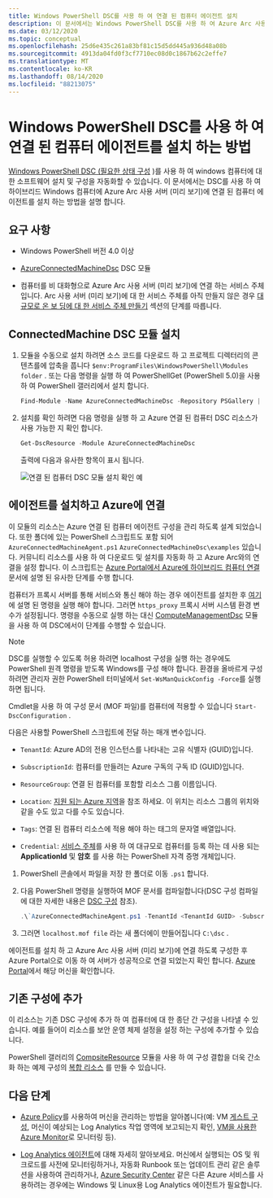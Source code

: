 ```yaml
---
title: Windows PowerShell DSC를 사용 하 여 연결 된 컴퓨터 에이전트 설치
description: 이 문서에서는 Windows PowerShell DSC를 사용 하 여 Azure Arc 사용 서버 (미리 보기)를 사용 하 여 Azure에 컴퓨터를 연결 하는 방법에 대해 알아봅니다.
ms.date: 03/12/2020
ms.topic: conceptual
ms.openlocfilehash: 25d6e435c261a83bf81c15d5dd445a936d48a08b
ms.sourcegitcommit: 4913da04fd0f3cf7710ec08d0c1867b62c2effe7
ms.translationtype: MT
ms.contentlocale: ko-KR
ms.lasthandoff: 08/14/2020
ms.locfileid: "88213075"
---
```

# <a name="how-to-install-the-connected-machine-agent-using-windows-powershell-dsc"></a>Windows PowerShell DSC를 사용 하 여 연결 된 컴퓨터 에이전트를 설치 하는 방법

[Windows PowerShell DSC (필요한 상태 구성](/powershell/scripting/dsc/getting-started/winGettingStarted?view=powershell-7) )를 사용 하 여 windows 컴퓨터에 대 한 소프트웨어 설치 및 구성을 자동화할 수 있습니다. 이 문서에서는 DSC를 사용 하 여 하이브리드 Windows 컴퓨터에 Azure Arc 사용 서버 (미리 보기)에 연결 된 컴퓨터 에이전트를 설치 하는 방법을 설명 합니다.

## <a name="requirements"></a>요구 사항

- Windows PowerShell 버전 4.0 이상

- [AzureConnectedMachineDsc](https://www.powershellgallery.com/packages/AzureConnectedMachineDsc/1.0.1.0) DSC 모듈

- 컴퓨터를 비 대화형으로 Azure Arc 사용 서버 (미리 보기)에 연결 하는 서비스 주체입니다. Arc 사용 서버 (미리 보기)에 대 한 서비스 주체를 아직 만들지 않은 경우 [대규모로 온 보 딩에 대 한 서비스 주체 만들기](onboard-service-principal.md#create-a-service-principal-for-onboarding-at-scale) 섹션의 단계를 따릅니다.

## <a name="install-the-connectedmachine-dsc-module"></a>ConnectedMachine DSC 모듈 설치

1. 모듈을 수동으로 설치 하려면 소스 코드를 다운로드 하 고 프로젝트 디렉터리의 콘텐츠를에 압축을 풉니다 `$env:ProgramFiles\WindowsPowerShell\Modules folder` . 또는 다음 명령을 실행 하 여 PowerShellGet (PowerShell 5.0)을 사용 하 여 PowerShell 갤러리에서 설치 합니다.

    ```powershell
    Find-Module -Name AzureConnectedMachineDsc -Repository PSGallery | Install-Module
    ```

2. 설치를 확인 하려면 다음 명령을 실행 하 고 Azure 연결 된 컴퓨터 DSC 리소스가 사용 가능한 지 확인 합니다.

    ```powershell
    Get-DscResource -Module AzureConnectedMachineDsc
    ```

   출력에 다음과 유사한 항목이 표시 됩니다.

   ![연결 된 컴퓨터 DSC 모듈 설치 확인 예](./media/onboard-dsc/confirm-module-installation.png)

## <a name="install-the-agent-and-connect-to-azure"></a>에이전트를 설치하고 Azure에 연결

이 모듈의 리소스는 Azure 연결 된 컴퓨터 에이전트 구성을 관리 하도록 설계 되었습니다. 또한 폴더에 있는 PowerShell 스크립트도 포함 되어 `AzureConnectedMachineAgent.ps1` `AzureConnectedMachineDsc\examples` 있습니다. 커뮤니티 리소스를 사용 하 여 다운로드 및 설치를 자동화 하 고 Azure Arc와의 연결을 설정 합니다. 이 스크립트는 [Azure Portal에서 Azure에 하이브리드 컴퓨터 연결](onboard-portal.md) 문서에 설명 된 유사한 단계를 수행 합니다.

컴퓨터가 프록시 서버를 통해 서비스와 통신 해야 하는 경우 에이전트를 설치한 후 [여기](manage-agent.md#update-or-remove-proxy-settings)에 설명 된 명령을 실행 해야 합니다. 그러면 `https_proxy` 프록시 서버 시스템 환경 변수가 설정됩니다. 명령을 수동으로 실행 하는 대신 [ComputeManagementDsc](https://www.powershellgallery.com/packages/ComputerManagementDsc/6.0.0.0) 모듈을 사용 하 여 DSC에서이 단계를 수행할 수 있습니다.

>[!NOTE]
>DSC를 실행할 수 있도록 허용 하려면 localhost 구성을 실행 하는 경우에도 PowerShell 원격 명령을 받도록 Windows를 구성 해야 합니다. 환경을 올바르게 구성하려면 관리자 권한 PowerShell 터미널에서 `Set-WsManQuickConfig -Force`를 실행하면 됩니다.
>

Cmdlet을 사용 하 여 구성 문서 (MOF 파일)를 컴퓨터에 적용할 수 있습니다 `Start-DscConfiguration` .

다음은 사용할 PowerShell 스크립트에 전달 하는 매개 변수입니다.

- `TenantId`: Azure AD의 전용 인스턴스를 나타내는 고유 식별자 (GUID)입니다.

- `SubscriptionId`: 컴퓨터를 만들려는 Azure 구독의 구독 ID (GUID)입니다.

- `ResourceGroup`: 연결 된 컴퓨터를 포함할 리소스 그룹 이름입니다.

- `Location`: [지원 되는 Azure 지역](overview.md#supported-regions)을 참조 하세요. 이 위치는 리소스 그룹의 위치와 같을 수도 있고 다를 수도 있습니다.

- `Tags`: 연결 된 컴퓨터 리소스에 적용 해야 하는 태그의 문자열 배열입니다.

- `Credential`: [서비스 주체](onboard-service-principal.md)를 사용 하 여 대규모로 컴퓨터를 등록 하는 데 사용 되는 **ApplicationId** 및 **암호** 를 사용 하는 PowerShell 자격 증명 개체입니다. 

1. PowerShell 콘솔에서 파일을 저장 한 폴더로 이동 `.ps1` 합니다.

2. 다음 PowerShell 명령을 실행하여 MOF 문서를 컴파일합니다(DSC 구성 컴파일에 대한 자세한 내용은 [DSC 구성](/powershell/scripting/dsc/configurations/configurations?view=powershell-7) 참조).

    ```powershell
    .\`AzureConnectedMachineAgent.ps1 -TenantId <TenantId GUID> -SubscriptionId <SubscriptionId GUID> -ResourceGroup '<ResourceGroupName>' -Location '<LocationName>' -Tags '<Tag>' -Credential <psCredential>
    ```

3. 그러면 `localhost.mof file` 라는 새 폴더에이 만들어집니다 `C:\dsc` .

에이전트를 설치 하 고 Azure Arc 사용 서버 (미리 보기)에 연결 하도록 구성한 후 Azure Portal으로 이동 하 여 서버가 성공적으로 연결 되었는지 확인 합니다. [Azure Portal](https://aka.ms/hybridmachineportal)에서 해당 머신을 확인합니다.

## <a name="adding-to-existing-configurations"></a>기존 구성에 추가

이 리소스는 기존 DSC 구성에 추가 하 여 컴퓨터에 대 한 종단 간 구성을 나타낼 수 있습니다. 예를 들어이 리소스를 보안 운영 체제 설정을 설정 하는 구성에 추가할 수 있습니다.

PowerShell 갤러리의 [CompsiteResource](https://www.powershellgallery.com/packages/compositeresource/0.4.0) 모듈을 사용 하 여 구성 결합을 더욱 간소화 하는 예제 구성의 [복합 리소스](/powershell/scripting/dsc/resources/authoringResourceComposite?view=powershell-7) 를 만들 수 있습니다.

## <a name="next-steps"></a>다음 단계

- [Azure Policy](../../governance/policy/overview.md)를 사용하여 머신을 관리하는 방법을 알아봅니다(예: VM [게스트 구성](../../governance/policy/concepts/guest-configuration.md), 머신이 예상되는 Log Analytics 작업 영역에 보고되는지 확인, [VM을 사용한 Azure Monitor](../../azure-monitor/insights/vminsights-enable-policy.md)로 모니터링 등).

- [Log Analytics 에이전트](../../azure-monitor/platform/log-analytics-agent.md)에 대해 자세히 알아보세요. 머신에서 실행되는 OS 및 워크로드를 사전에 모니터링하거나, 자동화 Runbook 또는 업데이트 관리 같은 솔루션을 사용하여 관리하거나, [Azure Security Center](../../security-center/security-center-intro.md) 같은 다른 Azure 서비스를 사용하려는 경우에는 Windows 및 Linux용 Log Analytics 에이전트가 필요합니다.